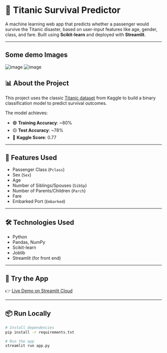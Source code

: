 # 🚢 Titanic Survival Predictor

A machine learning web app that predicts whether a passenger would survive the Titanic disaster, based on user-input features like age, gender, class, and fare. Built using **Scikit-learn** and deployed with **Streamlit**.

---
## Some demo Images
![image](https://github.com/user-attachments/assets/2b663930-463e-428a-89bf-10d3599052fe)
![image](https://github.com/user-attachments/assets/cc50016e-d548-4004-b3db-f6662becab4b)


## 📊 About the Project

This project uses the classic [Titanic dataset](https://www.kaggle.com/competitions/titanic) from Kaggle to build a binary classification model to predict survival outcomes.

The model achieves:
- 🟢 **Training Accuracy**: ~80%
- 🟡 **Test Accuracy**: ~78%
- 🏁 **Kaggle Score**: 0.77

---

## 🧠 Features Used

- Passenger Class (`Pclass`)
- Sex (`Sex`)
- Age
- Number of Siblings/Spouses (`SibSp`)
- Number of Parents/Children (`Parch`)
- Fare
- Embarked Port (`Embarked`)

---

## 🛠️ Technologies Used

- Python
- Pandas, NumPy
- Scikit-learn
- Joblib
- Streamlit (for front end)

---

## 🚀 Try the App

👉 [Live Demo on Streamlit Cloud](https://titanic-passenger-predictor.streamlit.app/)

---

## 📦 Run Locally

```bash
# Install dependencies
pip install -r requirements.txt

# Run the app
streamlit run app.py
